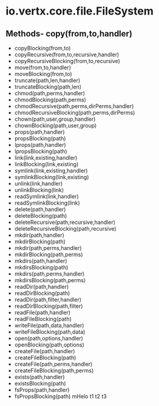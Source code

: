 # io.vertx.core.file.FileSystem
## Methods- copy(from,to,handler)
- copyBlocking(from,to)
- copyRecursive(from,to,recursive,handler)
- copyRecursiveBlocking(from,to,recursive)
- move(from,to,handler)
- moveBlocking(from,to)
- truncate(path,len,handler)
- truncateBlocking(path,len)
- chmod(path,perms,handler)
- chmodBlocking(path,perms)
- chmodRecursive(path,perms,dirPerms,handler)
- chmodRecursiveBlocking(path,perms,dirPerms)
- chown(path,user,group,handler)
- chownBlocking(path,user,group)
- props(path,handler)
- propsBlocking(path)
- lprops(path,handler)
- lpropsBlocking(path)
- link(link,existing,handler)
- linkBlocking(link,existing)
- symlink(link,existing,handler)
- symlinkBlocking(link,existing)
- unlink(link,handler)
- unlinkBlocking(link)
- readSymlink(link,handler)
- readSymlinkBlocking(link)
- delete(path,handler)
- deleteBlocking(path)
- deleteRecursive(path,recursive,handler)
- deleteRecursiveBlocking(path,recursive)
- mkdir(path,handler)
- mkdirBlocking(path)
- mkdir(path,perms,handler)
- mkdirBlocking(path,perms)
- mkdirs(path,handler)
- mkdirsBlocking(path)
- mkdirs(path,perms,handler)
- mkdirsBlocking(path,perms)
- readDir(path,handler)
- readDirBlocking(path)
- readDir(path,filter,handler)
- readDirBlocking(path,filter)
- readFile(path,handler)
- readFileBlocking(path)
- writeFile(path,data,handler)
- writeFileBlocking(path,data)
- open(path,options,handler)
- openBlocking(path,options)
- createFile(path,handler)
- createFileBlocking(path)
- createFile(path,perms,handler)
- createFileBlocking(path,perms)
- exists(path,handler)
- existsBlocking(path)
- fsProps(path,handler)
- fsPropsBlocking(path)
mHelo  t1
t2
t3
